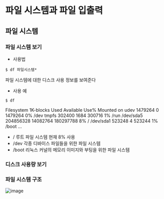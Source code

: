 # 파일 시스템과 파일 입출력 

## 파일 시스템 

### 파일 시스템 보기 
- 사용법
```
$ df 파일시스템*
```
파일 시스템에 대한 디스크 사용 정보를 보여준다

- 사용 예
```
$ df
```
Filesystem 1K-blocks Used Available Use% Mounted on
udev 1479264 0 1479264 0% /dev
tmpfs 302400 1684 300716 1% /run
/dev/sda5 204856328 14082764 180297788 8% /
/dev/sda1 523248 4 523244 1% /boot
... 

- / 루트 파일 시스템 현재 8% 사용
- /dev 각종 디바이스 파일들을 위한 파일 시스템
- /boot 리눅스 커널의 메모리 이미지와 부팅을 위한 파일 시스템

### 디스크 사용량 보기 
### 파일 시스템 구조 

![image](https://github.com/user-attachments/assets/67eb3bdb-4f8e-4d13-b378-f0d0cd61fc22)


























